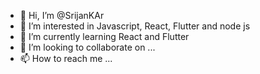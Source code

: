 - 👋 Hi, I’m @SrijanKAr
- 👀 I’m interested in Javascript, React, Flutter and node js
- 🌱 I’m currently learning React and Flutter
- 💞️ I’m looking to collaborate on ...
- 📫 How to reach me ...

<!---
SrijanKAr/SrijanKAr is a ✨ special ✨ repository because its `README.md` (this file) appears on your GitHub profile.
You can click the Preview link to take a look at your changes.
--->
